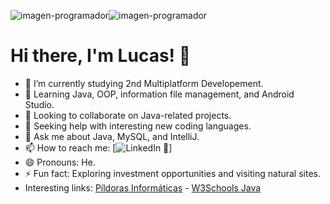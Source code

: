 ![imagen-programador](https://github.com/user-attachments/assets/a22c2f45-c686-4226-812f-9a9e96857f6f)![imagen-programador](https://github.com/user-attachments/assets/fd47ccb8-a8de-422a-94fe-9adaa8e5cb6c)
  # Hi there, I'm Lucas! 👋

- 🔭 I’m currently studying 2nd Multiplatform Developement.
- 🌱 Learning Java, OOP, information file management, and Android Studio.
- 👯 Looking to collaborate on Java-related projects.
- 🤔 Seeking help with interesting new coding languages.
- 💬 Ask me about Java, MySQL, and IntelliJ.
- 📫 How to reach me: [![LinkedIn 🔗](https://www.linkedin.com/in/lucasbmolina/)]
- 😄 Pronouns: He.
- ⚡ Fun fact: Exploring investment opportunities and visiting natural sites.
- Interesting links: [Píldoras Informáticas](https://www.youtube.com/@pildorasinformaticas?app=desktop) - [W3Schools Java](https://www.w3schools.com/java/default.asp)
